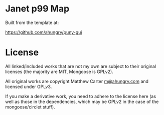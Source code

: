 # Janet p99 Map

Built from the template at:

https://github.com/ahungry/puny-gui

# License

All linked/included works that are not my own are subject to their
original licenses (the majority are MIT, Mongoose is GPLv2).

All original works are copyright Matthew Carter <m@ahungry.com> and
licensed under GPLv3.

If you make a derivative work, you need to adhere to the license here
(as well as those in the dependencies, which may be GPLv2 in the case
of the mongoose/circlet stuff).
